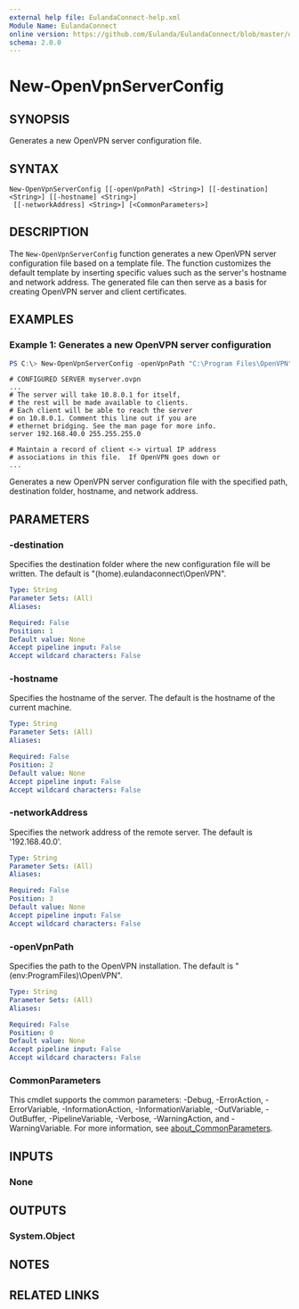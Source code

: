 ```yaml
---
external help file: EulandaConnect-help.xml
Module Name: EulandaConnect
online version: https://github.com/Eulanda/EulandaConnect/blob/master/docs/New-OpenVpnServerConfig.md
schema: 2.0.0
---
```


# New-OpenVpnServerConfig

## SYNOPSIS
Generates a new OpenVPN server configuration file.

## SYNTAX

```
New-OpenVpnServerConfig [[-openVpnPath] <String>] [[-destination] <String>] [[-hostname] <String>]
 [[-networkAddress] <String>] [<CommonParameters>]
```

## DESCRIPTION
The `New-OpenVpnServerConfig` function generates a new OpenVPN server configuration file based on a template file. The function customizes the default template by inserting specific values such as the server's hostname and network address. The generated file can then serve as a basis for creating OpenVPN server and client certificates.

## EXAMPLES

### Example 1: Generates a new OpenVPN server configuration
```powershell
PS C:\> New-OpenVpnServerConfig -openVpnPath "C:\Program Files\OpenVPN" -destination "$home\.eulandaconnect\OpenVPN" -hostname "myserver" -networkAddress '192.168.40.0'
```

```
# CONFIGURED SERVER myserver.ovpn
...
# The server will take 10.8.0.1 for itself,
# the rest will be made available to clients.
# Each client will be able to reach the server
# on 10.8.0.1. Comment this line out if you are
# ethernet bridging. See the man page for more info.
server 192.168.40.0 255.255.255.0

# Maintain a record of client <-> virtual IP address
# associations in this file.  If OpenVPN goes down or
...
```

Generates a new OpenVPN server configuration file with the specified path, destination folder, hostname, and network address.

## PARAMETERS

### -destination
Specifies the destination folder where the new configuration file will be written. The default is "$($home)\.eulandaconnect\OpenVPN".

```yaml
Type: String
Parameter Sets: (All)
Aliases:

Required: False
Position: 1
Default value: None
Accept pipeline input: False
Accept wildcard characters: False
```

### -hostname
Specifies the hostname of the server. The default is the hostname of the current machine.

```yaml
Type: String
Parameter Sets: (All)
Aliases:

Required: False
Position: 2
Default value: None
Accept pipeline input: False
Accept wildcard characters: False
```

### -networkAddress
Specifies the network address of the remote server. The default is '192.168.40.0'.

```yaml
Type: String
Parameter Sets: (All)
Aliases:

Required: False
Position: 3
Default value: None
Accept pipeline input: False
Accept wildcard characters: False
```

### -openVpnPath
Specifies the path to the OpenVPN installation. The default is "$($env:ProgramFiles)\OpenVPN".

```yaml
Type: String
Parameter Sets: (All)
Aliases:

Required: False
Position: 0
Default value: None
Accept pipeline input: False
Accept wildcard characters: False
```

### CommonParameters
This cmdlet supports the common parameters: -Debug, -ErrorAction, -ErrorVariable, -InformationAction, -InformationVariable, -OutVariable, -OutBuffer, -PipelineVariable, -Verbose, -WarningAction, and -WarningVariable. For more information, see [about_CommonParameters](http://go.microsoft.com/fwlink/?LinkID=113216).

## INPUTS

### None

## OUTPUTS

### System.Object
## NOTES

## RELATED LINKS
